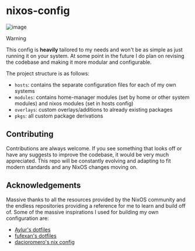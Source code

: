 # nixos-config
![image](https://github.com/bdebiase/nixos-config/assets/66143154/d3539dc3-a8d1-45b3-a2c5-901a1fcea198)
> [!WARNING]
> This config is **heavily** tailored to my needs and won't be as simple as just running it on your system. At some point in the future I do plan on revising the codebase and making it more modular and configurable.

The project structure is as follows:
- `hosts`: contains the separate configuration files for each of my own systems
- `modules`: contains home-manager modules (set by home or other system modules) and nixos modules (set in hosts config)
- `overlays`: custom overlays/additions to already existing packages
- `pkgs`: all custom package derivations

## Contributing
Contributions are always welcome. If you see something that looks off or have any suggests to improve the codebase, it would be very much appreciated. This repo will be constantly evolving and adapting to fit modern standards and any NixOS changes moving on.

## Acknowledgements
Massive thanks to all the resources provided by the NixOS community and the endless repositories providing a reference for me to learn and build off of. Some of the massive inspirations I used for building my own configuration are:
- [Aylur's dotfiles](https://github.com/Aylur/dotfiles)
- [fufexan's dotfiles](https://github.com/fufexan/dotfiles)
- [dacioromero's nix config](https://github.com/dacioromero/nix-config)
